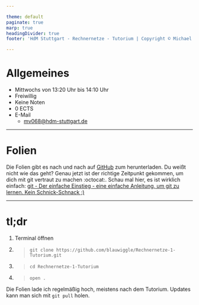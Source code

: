 ```yaml
---

theme: default
paginate: true
marp: true
headingDivider: true
footer: 'HdM Stuttgart - Rechnernetze - Tutorium | Copyright © Michael Vanhee, mv068@hdm-stuttgart.de, Mai 2020'

---
```


# Allgemeines

- Mittwochs von 13:20 Uhr bis 14:10 Uhr
- Freiwillig
- Keine Noten
- 0 ECTS
- E-Mail
    - mv068@hdm-stuttgart.de

---

# Folien

Die Folien gibt es nach und nach auf [GitHub](https://github.com/blauwiggle/Rechnernetze-1-Tutorium) zum herunterladen. Du weißt nicht wie das geht? Genau jetzt ist der richtige Zeitpunkt gekommen, um dich mit git vertraut zu machen :octocat:. Schau mal hier, es ist wirklich einfach: [git - Der einfache Einstieg - eine einfache Anleitung, um git zu lernen. Kein Schnick-Schnack ;)](https://rogerdudler.github.io/git-guide/index.de.html)

---

# tl;dr

1. Terminal öffnen
2. > ```git clone https://github.com/blauwiggle/Rechnernetze-1-Tutorium.git```
3. > ```cd Rechnernetze-1-Tutorium```
4. > ```open .```

Die Folien lade ich regelmäßig hoch, meistens nach dem Tutorium. Updates kann man sich mit ```git pull``` holen.